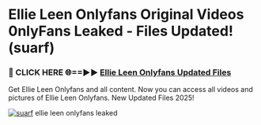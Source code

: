 # Ellie Leen Onlyfans Original Videos 0nlyFans Leaked - Files Updated! (suarf)

<h3>🔴 CLICK HERE 🌐==►► <a href="https://tinyurl.com/2wckxsce" rel="nofollow">Ellie Leen Onlyfans Updated Files</a></h3>

Get Ellie Leen Onlyfans and all content. Now you can access all videos and pictures of Ellie Leen Onlyfans. New Updated Files 2025!

[![suarf](https://i.imgur.com/AFduVYN.gif)](https://tinyurl.com/2wckxsce)
ellie leen onlyfans leaked